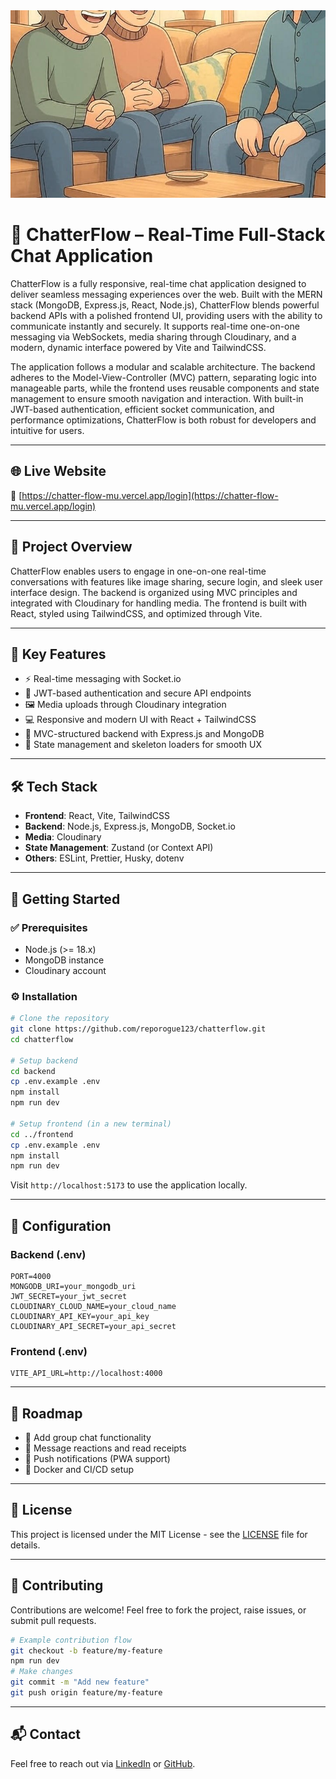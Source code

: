 
<img src="frontend/public/left_image.jpg" alt="ChatterFlow Banner" style="width:100%; max-height:300px; object-fit:cover;" />


# 💬 ChatterFlow – Real-Time Full-Stack Chat Application

ChatterFlow is a fully responsive, real-time chat application designed to deliver seamless messaging experiences over the web. Built with the MERN stack (MongoDB, Express.js, React, Node.js), ChatterFlow blends powerful backend APIs with a polished frontend UI, providing users with the ability to communicate instantly and securely. It supports real-time one-on-one messaging via WebSockets, media sharing through Cloudinary, and a modern, dynamic interface powered by Vite and TailwindCSS.

The application follows a modular and scalable architecture. The backend adheres to the Model-View-Controller (MVC) pattern, separating logic into manageable parts, while the frontend uses reusable components and state management to ensure smooth navigation and interaction. With built-in JWT-based authentication, efficient socket communication, and performance optimizations, ChatterFlow is both robust for developers and intuitive for users.

---

## 🌐 Live Website

🔗 [https://chatter-flow-mu.vercel.app/login](https://chatter-flow-mu.vercel.app/login)

---

## 🧩 Project Overview

ChatterFlow enables users to engage in one-on-one real-time conversations with features like image sharing, secure login, and sleek user interface design. The backend is organized using MVC principles and integrated with Cloudinary for handling media. The frontend is built with React, styled using TailwindCSS, and optimized through Vite.

---

## 🚀 Key Features

- ⚡ Real-time messaging with Socket.io
- 🔐 JWT-based authentication and secure API endpoints
- 🖼️ Media uploads through Cloudinary integration
- 💻 Responsive and modern UI with React + TailwindCSS
- 🧱 MVC-structured backend with Express.js and MongoDB
- 🧠 State management and skeleton loaders for smooth UX

---

## 🛠️ Tech Stack

- **Frontend**: React, Vite, TailwindCSS
- **Backend**: Node.js, Express.js, MongoDB, Socket.io
- **Media**: Cloudinary
- **State Management**: Zustand (or Context API)
- **Others**: ESLint, Prettier, Husky, dotenv

---

## 🧪 Getting Started

### ✅ Prerequisites

- Node.js (>= 18.x)
- MongoDB instance
- Cloudinary account

### ⚙️ Installation

```bash
# Clone the repository
git clone https://github.com/reporogue123/chatterflow.git
cd chatterflow

# Setup backend
cd backend
cp .env.example .env
npm install
npm run dev

# Setup frontend (in a new terminal)
cd ../frontend
cp .env.example .env
npm install
npm run dev
```

Visit `http://localhost:5173` to use the application locally.

---

## 🔧 Configuration

### Backend (.env)

```env
PORT=4000
MONGODB_URI=your_mongodb_uri
JWT_SECRET=your_jwt_secret
CLOUDINARY_CLOUD_NAME=your_cloud_name
CLOUDINARY_API_KEY=your_api_key
CLOUDINARY_API_SECRET=your_api_secret
```

### Frontend (.env)

```env
VITE_API_URL=http://localhost:4000
```

---


## 📌 Roadmap

- 👥 Add group chat functionality
- 💬 Message reactions and read receipts
- 🔔 Push notifications (PWA support)
- 🐳 Docker and CI/CD setup

---

## 📄 License

This project is licensed under the MIT License - see the [LICENSE](./LICENSE) file for details.

---

## 🤝 Contributing

Contributions are welcome! Feel free to fork the project, raise issues, or submit pull requests.

```bash
# Example contribution flow
git checkout -b feature/my-feature
npm run dev
# Make changes
git commit -m "Add new feature"
git push origin feature/my-feature
```

---

## 📬 Contact

Feel free to reach out via [LinkedIn](https://www.linkedin.com/in/atharva-honparkhe-6ba05a2aa/) or [GitHub](https://github.com/reporogue123).
